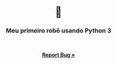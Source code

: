 <h1 align="center">🤖</h1>
<h3 align="center">Meu primeiro robô usando Python 3</h3>

<br />
<p align="center">
  <a href="https://github.com/CrashXBETAX/My_first_robot/issues"><strong>Report Bug »</strong></a>

